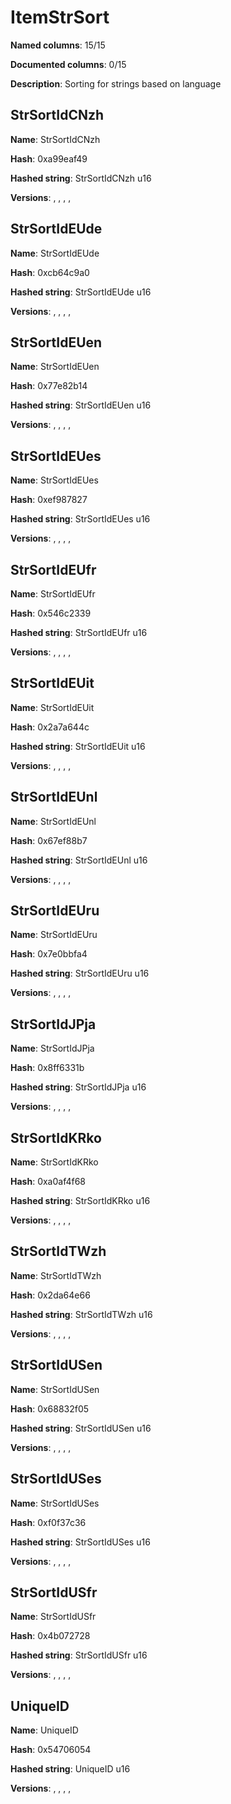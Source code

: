 # ItemStrSort
**Named columns**: 15/15

**Documented columns**: 0/15

**Description**: Sorting for strings based on language
## StrSortIdCNzh

**Name**: StrSortIdCNzh

**Hash**: 0xa99eaf49

**Hashed string**: StrSortIdCNzh u16

**Versions**: , , , , 

## StrSortIdEUde

**Name**: StrSortIdEUde

**Hash**: 0xcb64c9a0

**Hashed string**: StrSortIdEUde u16

**Versions**: , , , , 

## StrSortIdEUen

**Name**: StrSortIdEUen

**Hash**: 0x77e82b14

**Hashed string**: StrSortIdEUen u16

**Versions**: , , , , 

## StrSortIdEUes

**Name**: StrSortIdEUes

**Hash**: 0xef987827

**Hashed string**: StrSortIdEUes u16

**Versions**: , , , , 

## StrSortIdEUfr

**Name**: StrSortIdEUfr

**Hash**: 0x546c2339

**Hashed string**: StrSortIdEUfr u16

**Versions**: , , , , 

## StrSortIdEUit

**Name**: StrSortIdEUit

**Hash**: 0x2a7a644c

**Hashed string**: StrSortIdEUit u16

**Versions**: , , , , 

## StrSortIdEUnl

**Name**: StrSortIdEUnl

**Hash**: 0x67ef88b7

**Hashed string**: StrSortIdEUnl u16

**Versions**: , , , , 

## StrSortIdEUru

**Name**: StrSortIdEUru

**Hash**: 0x7e0bbfa4

**Hashed string**: StrSortIdEUru u16

**Versions**: , , , , 

## StrSortIdJPja

**Name**: StrSortIdJPja

**Hash**: 0x8ff6331b

**Hashed string**: StrSortIdJPja u16

**Versions**: , , , , 

## StrSortIdKRko

**Name**: StrSortIdKRko

**Hash**: 0xa0af4f68

**Hashed string**: StrSortIdKRko u16

**Versions**: , , , , 

## StrSortIdTWzh

**Name**: StrSortIdTWzh

**Hash**: 0x2da64e66

**Hashed string**: StrSortIdTWzh u16

**Versions**: , , , , 

## StrSortIdUSen

**Name**: StrSortIdUSen

**Hash**: 0x68832f05

**Hashed string**: StrSortIdUSen u16

**Versions**: , , , , 

## StrSortIdUSes

**Name**: StrSortIdUSes

**Hash**: 0xf0f37c36

**Hashed string**: StrSortIdUSes u16

**Versions**: , , , , 

## StrSortIdUSfr

**Name**: StrSortIdUSfr

**Hash**: 0x4b072728

**Hashed string**: StrSortIdUSfr u16

**Versions**: , , , , 

## UniqueID

**Name**: UniqueID

**Hash**: 0x54706054

**Hashed string**: UniqueID u16

**Versions**: , , , , 

